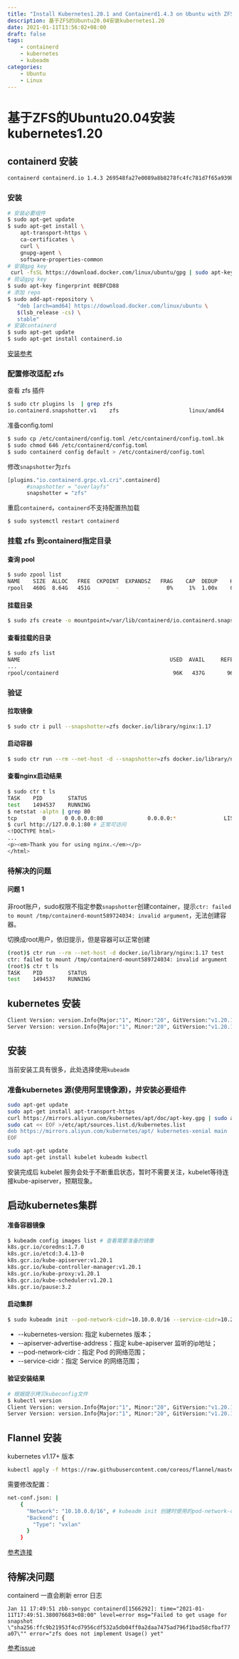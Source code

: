 ```yaml
---
title: "Install Kubernetes1.20.1 and Containerd1.4.3 on Ubuntu with ZFS"
description: 基于ZFS的Ubuntu20.04安装kubernetes1.20
date: 2021-01-11T13:56:02+08:00
draft: false
tags:
    - containerd
    - kubernetes
    - kubeadm
categories:
    - Ubuntu
    - Linux
---
```


# 基于ZFS的Ubuntu20.04安装kubernetes1.20

## containerd 安装

```sh
containerd containerd.io 1.4.3 269548fa27e0089a8b8278fc4fc781d7f65a939b
```

### 安装

```sh
# 安装必要组件
$ sudo apt-get update
$ sudo apt-get install \
    apt-transport-https \
    ca-certificates \
    curl \
    gnupg-agent \
    software-properties-common
# 安装gpg key
 curl -fsSL https://download.docker.com/linux/ubuntu/gpg | sudo apt-key add -
# 验证gpg key
$ sudo apt-key fingerprint 0EBFCD88
# 添加 repo
$ sudo add-apt-repository \
   "deb [arch=amd64] https://download.docker.com/linux/ubuntu \
   $(lsb_release -cs) \
   stable"
# 安装containerd
$ sudo apt-get update
$ sudo apt-get install containerd.io
```

[安装参考](https://docs.docker.com/engine/install/ubuntu/)

### 配置修改适配 zfs

查看 zfs 插件

```sh
$ sudo ctr plugins ls  | grep zfs                               
io.containerd.snapshotter.v1    zfs                      linux/amd64    ok
```

准备config.toml

```sh
$ sudo cp /etc/containerd/config.toml /etc/containerd/config.toml.bk
$ sudo chmod 646 /etc/containerd/config.toml
$ sudo containerd config default > /etc/containerd/config.toml
```

修改`snapshotter`为`zfs`

```sh
[plugins."io.containerd.grpc.v1.cri".containerd]
      #snapshotter = "overlayfs"
      snapshotter = "zfs"
```

重启`containerd`，`containerd`不支持配置热加载

```sh
$ sudo systemctl restart containerd
```

### 挂载 zfs 到containerd指定目录

#### 查询 pool

```sh
$ sudo zpool list
NAME    SIZE  ALLOC   FREE  CKPOINT  EXPANDSZ   FRAG    CAP  DEDUP    HEALTH  ALTROOT
rpool   460G  8.64G   451G        -         -     0%     1%  1.00x    ONLINE  -
```

#### 挂载目录

```sh
$ sudo zfs create -o mountpoint=/var/lib/containerd/io.containerd.snapshotter.v1.zfs rpool/containerd
```

#### 查看挂载的目录

```sh
$ sudo zfs list
NAME                                               USED  AVAIL     REFER  MOUNTPOINT
...
rpool/containerd                                    96K   437G       96K  /var/lib/containerd/io.containerd.snapshotter.v1.zfs
```

### 验证

#### 拉取镜像

```sh
$ sudo ctr i pull --snapshotter=zfs docker.io/library/nginx:1.17
```

#### 启动容器

```sh
$ sudo ctr run --rm --net-host -d --snapshotter=zfs docker.io/library/nginx:1.17 test
```

#### 查看nginx启动结果

```sh
$ sudo ctr t ls
TASK    PID        STATUS    
test    1494537    RUNNING
$ netstat -alptn | grep 80
tcp        0      0 0.0.0.0:80              0.0.0.0:*               LISTEN      -
$ curl http://127.0.0.1:80 # 正常可访问
<!DOCTYPE html>
...
<p><em>Thank you for using nginx.</em></p>
</html>
```

### 待解决的问题

#### 问题 1

非root账户，sudo权限不指定参数`snapshotter`创建container，提示`ctr: failed to mount /tmp/containerd-mount589724034: invalid argument`，无法创建容器。

切换成root用户，依旧提示，但是容器可以正常创建

```sh
(root)$ ctr run --rm --net-host -d docker.io/library/nginx:1.17 test
ctr: failed to mount /tmp/containerd-mount589724034: invalid argument
(root)$ ctr t ls
TASK    PID        STATUS    
test    1494537    RUNNING
```

## kubernetes 安装

```sh
Client Version: version.Info{Major:"1", Minor:"20", GitVersion:"v1.20.1", GitCommit:"c4d752765b3bbac2237bf87cf0b1c2e307844666", GitTreeState:"clean", BuildDate:"2020-12-18T12:09:25Z", GoVersion:"go1.15.5", Compiler:"gc", Platform:"linux/amd64"}
Server Version: version.Info{Major:"1", Minor:"20", GitVersion:"v1.20.1", GitCommit:"c4d752765b3bbac2237bf87cf0b1c2e307844666", GitTreeState:"clean", BuildDate:"2020-12-18T12:00:47Z", GoVersion:"go1.15.5", Compiler:"gc", Platform:"linux/amd64"}
```

## 安装

当前安装工具有很多，此处选择使用`kubeadm`

### 准备kubernetes 源(使用阿里镜像源)，并安装必要组件

```sh
sudo apt-get update
sudo apt-get install apt-transport-https
curl https://mirrors.aliyun.com/kubernetes/apt/doc/apt-key.gpg | sudo apt-key add - 
sudo cat << EOF >/etc/apt/sources.list.d/kubernetes.list
deb https://mirrors.aliyun.com/kubernetes/apt/ kubernetes-xenial main
EOF

sudo apt-get update
sudo apt-get install kubelet kubeadm kubectl
```

安装完成后 kubelet 服务会处于不断重启状态，暂时不需要关注，kubelet等待连接kube-apiserver，预期现象。

## 启动kubernetes集群

#### 准备容器镜像

```sh
$ kubeadm config images list # 查看需要准备的镜像
k8s.gcr.io/coredns:1.7.0
k8s.gcr.io/etcd:3.4.13-0
k8s.gcr.io/kube-apiserver:v1.20.1
k8s.gcr.io/kube-controller-manager:v1.20.1
k8s.gcr.io/kube-proxy:v1.20.1
k8s.gcr.io/kube-scheduler:v1.20.1
k8s.gcr.io/pause:3.2
```

#### 启动集群

```sh
$ sudo kubeadm init --pod-network-cidr=10.10.0.0/16 --service-cidr=10.20.0.0/16 --kubernetes-version=v1.20.1 --apiserver-advertise-address 192.168.126.246
```

- --kubernetes-version: 指定 kubernetes 版本；
- --apiserver-advertise-address：指定 kube-apiserver 监听的ip地址；
- --pod-network-cidr：指定 Pod 的网络范围；
- --service-cidr：指定 Service 的网络范围；

#### 验证安装结果

```sh
# 根据提示拷贝kubeconfig文件
$ kubectl version
Client Version: version.Info{Major:"1", Minor:"20", GitVersion:"v1.20.1", GitCommit:"c4d752765b3bbac2237bf87cf0b1c2e307844666", GitTreeState:"clean", BuildDate:"2020-12-18T12:09:25Z", GoVersion:"go1.15.5", Compiler:"gc", Platform:"linux/amd64"}
Server Version: version.Info{Major:"1", Minor:"20", GitVersion:"v1.20.1", GitCommit:"c4d752765b3bbac2237bf87cf0b1c2e307844666", GitTreeState:"clean", BuildDate:"2020-12-18T12:00:47Z", GoVersion:"go1.15.5", Compiler:"gc", Platform:"linux/amd64"}
```

## Flannel 安装

kubernetes v1.17+ 版本

```sh
kubectl apply -f https://raw.githubusercontent.com/coreos/flannel/master/Documentation/kube-flannel.yml
```

需要修改配置：

```sh
net-conf.json: |
    {
      "Network": "10.10.0.0/16", # kubeadm init 创建时使用的pod-network-cidr
      "Backend": {
        "Type": "vxlan"
      }
    }
```

[参考连接](https://github.com/coreos/flannel#flannel)

## 待解决问题

containerd 一直会刷新 error 日志

`Jan 11 17:49:51 zbb-sonypc containerd[1566292]: time="2021-01-11T17:49:51.380076683+08:00" level=error msg="Failed to get usage for snapshot \"sha256:ffc9b21953f4cd7956cdf532a5db04ff0a2daa7475ad796f1bad58cfbaf77a07\"" error="zfs does not implement Usage() yet"`

[参考issue](https://github.com/containerd/zfs/issues/17)